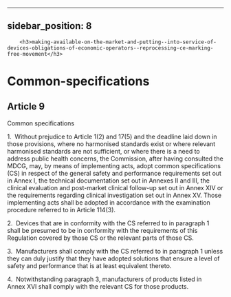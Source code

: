 
---
sidebar_position: 8
---
        <h3>making-available-on-the-market-and-putting--into-service-of-devices-obligations-of-economic-operators--reprocessing-ce-marking-free-movement</h3>
<h1>Common-specifications</h1>
<h2>Article 9</h2>
   <p class="stitle-article-norm">Common specifications</p>
   <p class="norm">1.&nbsp;&nbsp;Without prejudice to Article&nbsp;1(2) 
and 17(5) and the deadline laid down in those provisions, where no 
harmonised standards exist or where relevant harmonised standards are 
not sufficient, or where there is a need to address public health 
concerns, the Commission, after having consulted the MDCG, may, by means
 of implementing acts, adopt common specifications (CS) in respect of 
the general safety and performance requirements set out in Annex&nbsp;I,
 the technical documentation set out in Annexes&nbsp;II and III, the 
clinical evaluation and post-market clinical follow-up set out in 
Annex&nbsp;XIV or the requirements regarding clinical investigation set 
out in Annex&nbsp;XV. Those implementing acts shall be adopted in 
accordance with the examination procedure referred to in 
Article&nbsp;114(3).</p>
   <p class="norm">2.&nbsp;&nbsp;Devices that are in conformity with the
 CS referred to in paragraph&nbsp;1 shall be presumed to be in 
conformity with the requirements of this Regulation covered by those CS 
or the relevant parts of those CS.</p>
   <p class="norm">3.&nbsp;&nbsp;Manufacturers shall comply with the CS 
referred to in paragraph&nbsp;1 unless they can duly justify that they 
have adopted solutions that ensure a level of safety and performance 
that is at least equivalent thereto.</p>
   <p class="norm">4.&nbsp;&nbsp;Notwithstanding paragraph&nbsp;3, 
manufacturers of products listed in Annex&nbsp;XVI shall comply with the
 relevant CS for those products.</p>